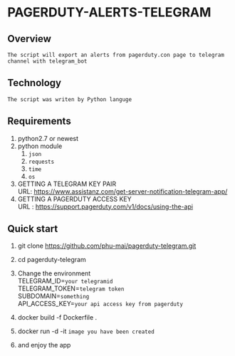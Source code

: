 # PAGERDUTY-ALERTS-TELEGRAM
## Overview

    The script will export an alerts from pagerduty.con page to telegram channel with telegram_bot
## Technology

    The script was writen by Python languge
## Requirements

1. python2.7 or newest
2. python module
    1. `json`
    2. `requests`
    3. `time`
    4. `os`
3. GETTING A TELEGRAM KEY PAIR  
    URL: https://www.assistanz.com/get-server-notification-telegram-app/
4. GETTING A PAGERDUTY ACCESS KEY  
    URL : https://support.pagerduty.com/v1/docs/using-the-api

## Quick start

1. git clone https://github.com/phu-mai/pagerduty-telegram.git

2. cd pagerduty-telegram

3. Change the environment  
    TELEGRAM_ID=`your telegramid`  
    TELEGRAM_TOKEN=`telegram token`  
    SUBDOMAIN=`something`  
    API_ACCESS_KEY=`your api access key from pagerduty`  

4. docker build  -f Dockerfile .

5. docker run -d -it `image you have been created`

6. and enjoy the app